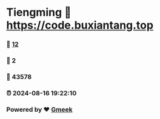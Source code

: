 # Tiengming :link: https://code.buxiantang.top 
### :page_facing_up: [12](https://code.buxiantang.top/tag.html) 
### :speech_balloon: 2 
### :hibiscus: 43578 
### :alarm_clock: 2024-08-16 19:22:10 
### Powered by :heart: [Gmeek](https://github.com/Meekdai/Gmeek)
